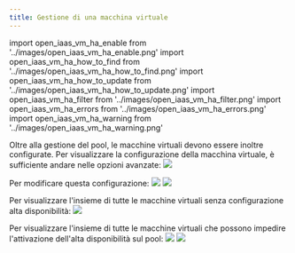 ```yaml
---
title: Gestione di una macchina virtuale
---
```

import open_iaas_vm_ha_enable from '../images/open_iaas_vm_ha_enable.png'
import open_iaas_vm_ha_how_to_find from '../images/open_iaas_vm_ha_how_to_find.png'
import open_iaas_vm_ha_how_to_update from '../images/open_iaas_vm_ha_how_to_update.png'
import open_iaas_vm_ha_filter from '../images/open_iaas_vm_ha_filter.png'
import open_iaas_vm_ha_errors from '../images/open_iaas_vm_ha_errors.png'
import open_iaas_vm_ha_warning from '../images/open_iaas_vm_ha_warning.png'

Oltre alla gestione del pool, le macchine virtuali devono essere inoltre configurate.
Per visualizzare la configurazione della macchina virtuale, è sufficiente andare nelle opzioni avanzate:
<img src={open_iaas_vm_ha_how_to_find} />

Per modificare questa configurazione:
<img src={open_iaas_vm_ha_how_to_update} />
<img src={open_iaas_vm_ha_enable} />

Per visualizzare l'insieme di tutte le macchine virtuali senza configurazione alta disponibilità:
<img src={open_iaas_vm_ha_filter} />

Per visualizzare l'insieme di tutte le macchine virtuali che possono impedire l'attivazione dell'alta disponibilità sul pool:
<img src={open_iaas_vm_ha_errors} />
<img src={open_iaas_vm_ha_warning} />